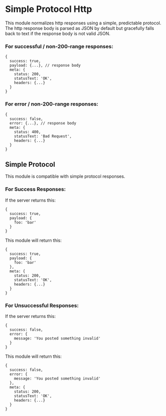 # Simple Protocol Http

This module normalizes http responses using a simple, predictable protocol.  The http response body is parsed as JSON by default but gracefully falls back to text if the response body is not valid JSON.

### For successful / non-200-range responses:
```
{
  success: true,
  payload: {...}, // response body
  meta: {
    status: 200,
    statusText: 'OK',
    headers: {...}
  }
}
```

### For error / non-200-range responses:
```
{
  success: false,
  error: {...}, // response body
  meta: {
    status: 400,
    statusText: 'Bad Request',
    headers: {...}
  }
}
```

## Simple Protocol
This module is compatible with simple protocol responses.

### For Success Responses:
If the server returns this:
```
{
  success: true,
  payload: {
    foo: 'bar'
  }
}
```
This module will return this:
```
{
  success: true,
  payload: {
    foo: 'bar'
  },
  meta: {
    status: 200,
    statusText: 'OK',
    headers: {...}
  }
}
```

### For Unsuccessful Responses:
If the server returns this:
```
{
  success: false,
  error: {
    message: 'You posted something invalid'
  }
}
```
This module will return this:
```
{
  success: false,
  error: {
    message: 'You posted something invalid'
  },
  meta: {
    status: 200,
    statusText: 'OK',
    headers: {...}
  }
}
```
